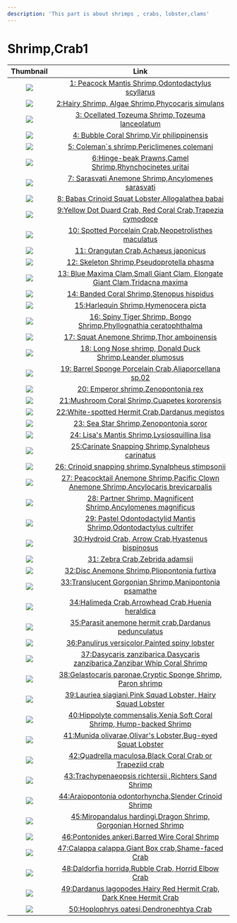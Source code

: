 ```yaml
---
description: 'This part is about shrimps , crabs, lobster,clams'
---
```


# Shrimp,Crab1

| Thumbnail | Link |
| :---: | :---: |
| ![](../../.gitbook/assets/small-peacock-mantis-shrimp.jpg)  | [1: Peacock Mantis Shrimp,Odontodactylus scyllarus](1-peacock-mantis-shrimp.md) |
| ![](../../.gitbook/assets/small-hairy-shrimp.jpg)  | [2:Hairy Shrimp, Algae Shrimp,Phycocaris simulans](2-hairy-shrimp-algae-shrimp.md) |
| ![](../../.gitbook/assets/small-ocellated-tozeuma-shrimp.jpg)  | [3: Ocellated Tozeuma Shrimp,Tozeuma lanceolatum](3-ocellated-tozeuma-shrimp.md) |
| ![](../../.gitbook/assets/small-bubble-coral-shrimp.jpg)  | [4: Bubble Coral Shrimp,Vir philippinensis](4-bubble-coral-shrimp.md) |
| ![](../../.gitbook/assets/small-coleman-shrimp.jpg)  | [5: Coleman\`s shrimp,Periclimenes colemani](5-coleman-shrimp.md) |
| ![](../../.gitbook/assets/small-dancing-shrimp.jpg)  | [6:Hinge-beak Prawns,Camel Shrimp,Rhynchocinetes uritai](6-dancing-shrimp-camel-shrimp-hingebeak-prawn.md) |
| ![](../../.gitbook/assets/small-sarasvati-anemone-shrimp.jpg)  | [7: Sarasvati Anemone Shrimp,Ancylomenes sarasvati](7-sarasvati-anemone-shrimp.md) |
| ![](../../.gitbook/assets/small-elegant-crinoid-squat-lobster.jpg)  | [8: Babas Crinoid Squat Lobster,Allogalathea babai](8-elegant-crinoid-squat-lobster.md) |
| ![](../../.gitbook/assets/small-red-spotted-guard-crab.jpg)  | [9:Yellow Dot Duard Crab, Red Coral Crab,Trapezia cymodoce](9-red-spotted-guard-crab.md) |
| ![](../../.gitbook/assets/small-spotted-porcelain-crab.jpg)  | [10: Spotted Porcelain Crab,Neopetrolisthes maculatus](10-spotted-porcelain-crab.md) |
| ![](../../.gitbook/assets/small-orangutan-crab.jpg)  | [11: Orangutan Crab,Achaeus japonicus](11-orangutan-crab-achaeus-japonicus.md) |
| ![](../../.gitbook/assets/small-skeleton-shrimp.jpg)  | [12: Skeleton Shrimp,Pseudoprotella phasma](12-caprellidae-skeleton-shrimp.md) |
| ![](../../.gitbook/assets/small-maxima-giant-clam.jpg)  | [13: Blue Maxima Clam,Small Giant Clam, Elongate Giant Clam,Tridacna maxima](13-maxima-giant-clam.md) |
| ![](../../.gitbook/assets/small-banded-coral-shrimp.jpg)  | [14: Banded Coral Shrimp,Stenopus hispidus](14-banded-coral-shrimp.md) |
| ![](../../.gitbook/assets/small-harlequin-shrimp.jpg)  | [15:Harlequin Shrimp,Hymenocera picta](15-harlequin-shrimp.md) |
| ![](../../.gitbook/assets/small-spiny-tiger-shrimp.jpg)  | [16: Spiny Tiger Shrimp, Bongo Shrimp,Phyllognathia ceratophthalma](16-spiny-tiger-shrimp.md) |
| ![](../../.gitbook/assets/small-squat-anemone-shrimp.jpg)  | [17: Squat Anemone Shrimp,Thor amboinensis](17-squat-anemone-shrimp-sexy-anemone-shrimp.md) |
| ![](../../.gitbook/assets/small-donald-duck-shrimp.jpg)  | [18: Long Nose shrimp, Donald Duck Shrimp,Leander plumosus](18-donald-duck-shrimp-leander-plumosus.md) |
| ![](../../.gitbook/assets/small-aliaporcellana-porcelain-crab.jpg)  | [19: Barrel Sponge Porcelain Crab,Aliaporcellana sp.02](19-aliaporcellana-porcelain-crab.md) |
| ![](../../.gitbook/assets/small-emperor-shrimp.jpg)  | [20: Emperor shrimp,Zenopontonia rex](20-emperor-shrimp.md) |
| ![](../../.gitbook/assets/small-mushroom-coral-shrimp.jpg)  | [21:Mushroom Coral Shrimp,Cuapetes kororensis](21-mushroom-coral-shrimp-popcorn-shrimp-periclmenes-kororensis-white-head-shrimp.md) |
| ![](../../.gitbook/assets/small-white-spotted-hermit-shrimp.jpg)  | [22:White-spotted Hermit Crab,Dardanus megistos](22-white-spotted-hermit-shrimp.md) |
| ![](../../.gitbook/assets/small-sea-star-shrimp.jpg)  | [23: Sea Star Shrimp,Zenopontonia soror](23-sea-star-shrimp.md) |
| ![](../../.gitbook/assets/small-lisas-mantis-shrimp.jpg)  | [24: Lisa's Mantis Shrimp​,Lysiosquillina lisa](24-lisas-mantis-shrimp.md) |
| ![](../../.gitbook/assets/small-soft-coral-snapping-shrimp.jpg)  | [25:Carinate Snapping Shrimp,Synalpheus carinatus](25-soft-coral-snapping-shrimp-synalpheus-neomeris.md) |
| ![](../../.gitbook/assets/small-stimpsons-snapping-shrimp.jpg)  | [26: Crinoid snapping shrimp,Synalpheus stimpsonii](26-stimpsons-snapping-shrimp-synalpheus-stimpsonii.md) |
| ![](../../.gitbook/assets/small-peacock-tail-anemone-shrimp.jpg)  | [27: Peacocktail Anemone Shrimp,Pacific Clown Anemone Shrimp,Ancylocaris brevicarpalis](27-peacock-tail-anemone-shrimp.md) |
| ![](../../.gitbook/assets/small-magnificent-anemone-shrimp.jpg)  | [28: Partner Shrimp, Magnificent Shrimp,Ancylomenes magnificus](28-magnificent-anemone-shrimp.md) |
| ![](../../.gitbook/assets/small-keel-tail-mantis.jpg)  | [29: Pastel Odontodactylid Mantis Shrimp,Odontodactylus cultrifer](29-keel-tail-mantis.md) |
| ![](../../.gitbook/assets/small-white-v-hydroid-crab.jpg)  | [30:Hydroid Crab, Arrow Crab,Hyastenus bispinosus](30-white-v-hydroid-crab.md) |
| ![](../../.gitbook/assets/small-zebra-urchin-crab.jpg)  | [31: Zebra Crab,Zebrida adamsii](31-zebra-urchin-crab.md) |
| ![](../../.gitbook/assets/small-hidden-corallimorph-shrimp.jpg)  | [32:Disc Anemone Shrimp,Pliopontonia furtiva](32-hidden-corallimorph-shrimp.md) |
| ![](../../.gitbook/assets/small-translucent-gorgonian-shrimp.jpg)  | [33:Translucent Gorgonian Shrimp,Manipontonia psamathe](1-unknow.md) |
| ![](../../.gitbook/assets/small-halimeda-crab.jpg)  | [34:Halimeda Crab,Arrowhead Crab,Huenia heraldica](16-unknow.md) |
| ![](../../.gitbook/assets/small-parasit-anemone-hermit-crab.jpg)  | [35:Parasit anemone hermit crab,Dardanus pedunculatus](35-parasit-anemone-hermit-crab-dardanus-pedunculatus.md) |
| ![](../../.gitbook/assets/small-panulirus-versicolor.jpg)  | [36:Panulirus versicolor,Painted spiny lobster](36-panulirus-versicolor-painted-spiny-lobster.md) |
| ![](../../.gitbook/assets/small-dasycaris-zanzibarica.jpg)  | [37:Dasycaris zanzibarica,Dasycaris zanzibarica,Zanzibar Whip Coral Shrimp](37-dasycaris-zanzibarica-dasycaris-zanzibarica-zanzibar-whip-coral-shrimp.md) |
| ![](../../.gitbook/assets/small-gelastocaris-paronae.jpg)  | [38:Gelastocaris paronae,Cryptic Sponge Shrimp, Paron shrimp](38-gelastocaris-paronae-cryptic-sponge-shrimp-paron-shrimp.md) |
| ![](../../.gitbook/assets/small-hairy-squat-lobster.jpg)  | [39:Lauriea siagiani,Pink Squad Lobster, Hairy Squad Lobster](39-lauriea-siagiani-pink-squad-lobster-hairy-squad-lobster.md) |
| ![](../../.gitbook/assets/small-hippolyte-commensalis.jpg)  | [40:Hippolyte commensalis,Xenia Soft Coral Shrimp, Hump-backed Shrimp](40-hippolyte-commensalis-xenia-soft-coral-shrimp-hump-backed-shrimp.md) |
| ![](../../.gitbook/assets/small-munida-olivarae.jpg)  | [41:Munida olivarae,Olivar's Lobster,Bug-eyed Squat Lobster](41-munida-olivarae-olivars-lobster-bug-eyed-squat-lobster.md) |
| ![](../../.gitbook/assets/small-quadrella-maculosa.jpg)  | [42:Quadrella maculosa,Black Coral Crab or Trapeziid crab](42-quadrella-maculosa-black-coral-crab-or-trapeziid-crab.md) |
| ![](../../.gitbook/assets/small-trachypenaeopsis-richtersii.jpg)  | [43:Trachypenaeopsis richtersii ,Richters Sand Shrimp](43-trachypenaeopsis-richtersii-richters-sand-shrimp.md) |
| ![](../../.gitbook/assets/small-araiopontonia-odontorhyncha.jpg)  | [44:Araiopontonia odontorhyncha,Slender Crinoid Shrimp](44-araiopontonia-odontorhyncha-slender-crinoid-shrimp.md) |
| ![](../../.gitbook/assets/small-miropandalus-hardingi.jpg)  | [45:Miropandalus hardingi,Dragon Shrimp, Gorgonian Horned Shrimp](45-miropandalus-hardingi-dragon-shrimp-gorgonian-horned-shrimp.md) |
| ![](../../.gitbook/assets/small-pontonides-ankeri.jpg)  | [46:Pontonides ankeri,Barred Wire Coral Shrimp](46-pontonides-ankeri-barred-wire-coral-shrimp.md) |
| ![](../../.gitbook/assets/small-calappa-calappa.jpg)  | [47:Calappa calappa,Giant Box crab,Shame-faced Crab](47-calappa-calappa-giant-box-crab-shame-faced-crab.md) |
| ![](../../.gitbook/assets/small-daldorfia-horrida.jpg)  | [48:Daldorfia horrida,Rubble Crab, Horrid Elbow Crab](48-daldorfia-horrida-rubble-crab-horrid-elbow-crab.md) |
| ![](../../.gitbook/assets/small-dardanus-lagopodes.jpg)  | [49:Dardanus lagopodes,Hairy Red Hermit Crab, Dark Knee Hermit Crab](49-dardanus-lagopodes-hairy-red-hermit-crab-dark-knee-hermit-crab.md) |
| ![](../../.gitbook/assets/small-hoplophrys-oatesi.jpg)  | [50:Hoplophrys oatesi,Dendronephtya Crab](50-hoplophrys-oatesi-dendronephtya-crab.md) |

